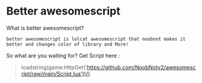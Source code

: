 # Better awesomescript
What is better awesomescript?
```
better awesomescript is lolcat awesomescript that noobnot makes it better and changes color of library and More!
```
So what are you waiting for?
Get Script here :

> loadstring(game:HttpGet('https://github.com/NoobNotv2/awesomescript/raw/main/Script.lua'))()

